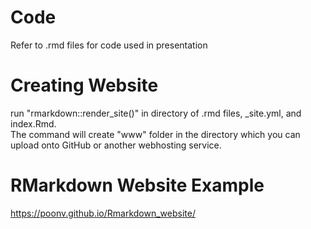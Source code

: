 # Code

Refer to .rmd files for code used in presentation

# Creating Website

run "rmarkdown::render_site()" in directory of .rmd files, _site.yml, and index.Rmd. <br>
The command will create "www" folder in the directory which you can upload onto GitHub or another webhosting service.

# RMarkdown Website Example 

https://poonv.github.io/Rmarkdown_website/
